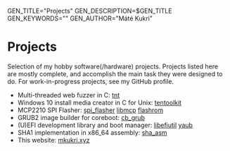 GEN_TITLE="Projects"
GEN_DESCRIPTION=$GEN_TITLE
GEN_KEYWORDS=""
GEN_AUTHOR="Máté Kukri"
###
# Projects

Selection of my hobby software(/hardware) projects. Projects listed here
are mostly complete, and accomplish the main task they were designed to do.
For work-in-progress projects, see my GitHub profile.

* Multi-threaded web fuzzer in C:
	<a href="https://github.com/kukrimate/tnt">tnt</a>
* Windows 10 install media creator in C for Unix:
	<a href="https://github.com/kukrimate/tentoolkit">tentoolkit</a>
* MCP2210 SPI Flasher:
	<a href="https://github.com/kukrimate/spi_flasher">spi_flasher</a>
	<a href="https://github.com/kukrimate/libmcp">libmcp</a>
	<a href="https://github.com/kukrimate/flashrom">flashrom</a>
* GRUB2 image builder for coreboot:
	<a href="https://github.com/kukrimate/cb_grub">cb_grub</a>
* (U)EFI development library and boot manager:
	<a href="https://github.com/kukrimate/libefiutil">libefiutil</a>
	<a href="https://github.com/kukrimate/yaub">yaub</a>
* SHA1 implementation in x86_64 assembly:
	<a href="https://github.com/kukrimate/sha_asm">sha_asm</a>
* This website:
	<a href="https://github.com/kukrimate/mkukri.xyz">mkukri.xyz</a>
